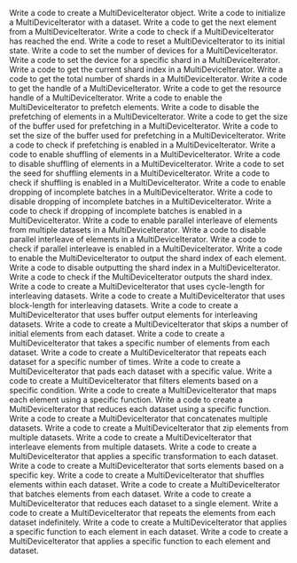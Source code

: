 
Write a code to create a MultiDeviceIterator object.
Write a code to initialize a MultiDeviceIterator with a dataset.
Write a code to get the next element from a MultiDeviceIterator.
Write a code to check if a MultiDeviceIterator has reached the end.
Write a code to reset a MultiDeviceIterator to its initial state.
Write a code to set the number of devices for a MultiDeviceIterator.
Write a code to set the device for a specific shard in a MultiDeviceIterator.
Write a code to get the current shard index in a MultiDeviceIterator.
Write a code to get the total number of shards in a MultiDeviceIterator.
Write a code to get the handle of a MultiDeviceIterator.
Write a code to get the resource handle of a MultiDeviceIterator.
Write a code to enable the MultiDeviceIterator to prefetch elements.
Write a code to disable the prefetching of elements in a MultiDeviceIterator.
Write a code to get the size of the buffer used for prefetching in a MultiDeviceIterator.
Write a code to set the size of the buffer used for prefetching in a MultiDeviceIterator.
Write a code to check if prefetching is enabled in a MultiDeviceIterator.
Write a code to enable shuffling of elements in a MultiDeviceIterator.
Write a code to disable shuffling of elements in a MultiDeviceIterator.
Write a code to set the seed for shuffling elements in a MultiDeviceIterator.
Write a code to check if shuffling is enabled in a MultiDeviceIterator.
Write a code to enable dropping of incomplete batches in a MultiDeviceIterator.
Write a code to disable dropping of incomplete batches in a MultiDeviceIterator.
Write a code to check if dropping of incomplete batches is enabled in a MultiDeviceIterator.
Write a code to enable parallel interleave of elements from multiple datasets in a MultiDeviceIterator.
Write a code to disable parallel interleave of elements in a MultiDeviceIterator.
Write a code to check if parallel interleave is enabled in a MultiDeviceIterator.
Write a code to enable the MultiDeviceIterator to output the shard index of each element.
Write a code to disable outputting the shard index in a MultiDeviceIterator.
Write a code to check if the MultiDeviceIterator outputs the shard index.
Write a code to create a MultiDeviceIterator that uses cycle-length for interleaving datasets.
Write a code to create a MultiDeviceIterator that uses block-length for interleaving datasets.
Write a code to create a MultiDeviceIterator that uses buffer output elements for interleaving datasets.
Write a code to create a MultiDeviceIterator that skips a number of initial elements from each dataset.
Write a code to create a MultiDeviceIterator that takes a specific number of elements from each dataset.
Write a code to create a MultiDeviceIterator that repeats each dataset for a specific number of times.
Write a code to create a MultiDeviceIterator that pads each dataset with a specific value.
Write a code to create a MultiDeviceIterator that filters elements based on a specific condition.
Write a code to create a MultiDeviceIterator that maps each element using a specific function.
Write a code to create a MultiDeviceIterator that reduces each dataset using a specific function.
Write a code to create a MultiDeviceIterator that concatenates multiple datasets.
Write a code to create a MultiDeviceIterator that zip elements from multiple datasets.
Write a code to create a MultiDeviceIterator that interleave elements from multiple datasets.
Write a code to create a MultiDeviceIterator that applies a specific transformation to each dataset.
Write a code to create a MultiDeviceIterator that sorts elements based on a specific key.
Write a code to create a MultiDeviceIterator that shuffles elements within each dataset.
Write a code to create a MultiDeviceIterator that batches elements from each dataset.
Write a code to create a MultiDeviceIterator that reduces each dataset to a single element.
Write a code to create a MultiDeviceIterator that repeats the elements from each dataset indefinitely.
Write a code to create a MultiDeviceIterator that applies a specific function to each element in each dataset.
Write a code to create a MultiDeviceIterator that applies a specific function to each element and dataset.